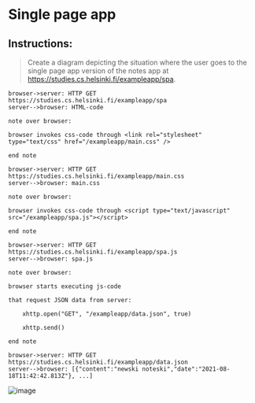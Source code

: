 # Single page app

## Instructions:

> Create a diagram depicting the situation where the user goes to the single page app version of the notes app at https://studies.cs.helsinki.fi/exampleapp/spa.

```
browser->server: HTTP GET https://studies.cs.helsinki.fi/exampleapp/spa
server-->browser: HTML-code

note over browser:

browser invokes css-code through <link rel="stylesheet" type="text/css" href="/exampleapp/main.css" />

end note

browser->server: HTTP GET https://studies.cs.helsinki.fi/exampleapp/main.css
server-->browser: main.css

note over browser:

browser invokes css-code through <script type="text/javascript" src="/exampleapp/spa.js"></script>

end note

browser->server: HTTP GET https://studies.cs.helsinki.fi/exampleapp/spa.js
server-->browser: spa.js

note over browser:

browser starts executing js-code

that request JSON data from server:

    xhttp.open("GET", "/exampleapp/data.json", true)

    xhttp.send()

end note

browser->server: HTTP GET https://studies.cs.helsinki.fi/exampleapp/data.json
server-->browser: [{"content":"newski noteski","date":"2021-08-18T11:42:42.813Z"}, ...]
```

![image](https://user-images.githubusercontent.com/82242888/129970339-9667dec5-f60f-4b7f-9cc4-4bcb0cbbd65f.png)

